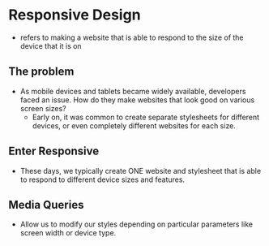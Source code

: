 # Responsive Design 
- refers to making a website that is able to respond to the size of the device that it is on

## The problem 
- As mobile devices and tablets became widely available, developers faced an issue. How do they make websites that look good on various screen sizes?
  - Early on, it was common to create separate stylesheets for different devices, or even completely different websites for each size.
  
## Enter Responsive
- These days, we typically create ONE website and stylesheet that is able to respond to different device sizes and features.

## Media Queries
- Allow us to modify our styles depending on particular parameters like screen width or device type.
